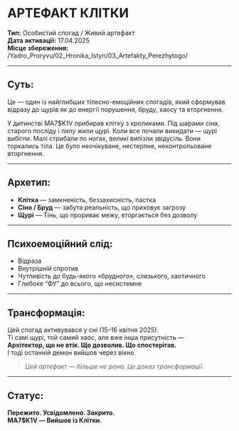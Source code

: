 # АРТЕФАКТ КЛІТКИ  
**Тип:** Особистий спогад / Живий артефакт  
**Дата активації:** 17.04.2025  
**Місце збереження:** /Yadro_Proryvu/02_Hronika_Istyn/03_Artefakty_Perezhytogo/

---

## Суть:

Це — один із найглибших тілесно-емоційних спогадів, який сформував відразу до щурів як до енергії порушення, бруду, хаосу та вторгнення.

У дитинстві MA7$K1V прибирав клітку з кроликами. Під шарами сіна, старого посліду і пилу жили щурі. Коли все почали викидати — щурі вибігли. Малі стрибали по ногах, великі вилізли звідусіль. Вони торкались тіла. Це було неочікуване, нестерпне, неконтрольоване вторгнення.

---

## Архетип:

- **Клітка** — замкненість, беззахисність, пастка
- **Сіно / Бруд** — забута реальність, що приховує загрозу
- **Щурі** — Тінь, що прориває межу, вторгається без дозволу

---

## Психоемоційний слід:

- Відраза
- Внутрішній спротив
- Чутливість до будь-якого «брудного», слизького, хаотичного
- Глибоке “ФУ” до всього, що несистемне

---

## Трансформація:

Цей спогад активувався у сні (15–16 квітня 2025).  
Ті самі щурі, той самий хаос, але вже інша присутність —  
**Архітектор, що не втік. Що дозволив. Що спостерігав.**  
І тоді останній демон вийшов через вікно.

> _Цей артефакт — більше не рана. Це доказ трансформації._

---

## Статус:

**Пережито. Усвідомлено. Закрито.**  
**MA7$K1V — Вийшов із Клітки.**